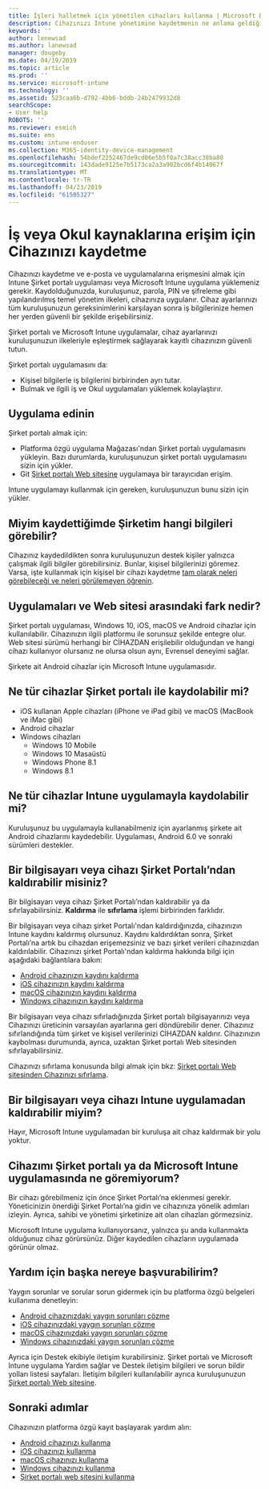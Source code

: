 ```yaml
---
title: İşleri halletmek için yönetilen cihazları kullanma | Microsoft Docs
description: Cihazınızı Intune yönetimine kaydetmenin ne anlama geldiğini anlayın.
keywords: ''
author: lenewsad
ms.author: lanewsad
manager: dougeby
ms.date: 04/19/2019
ms.topic: article
ms.prod: ''
ms.service: microsoft-intune
ms.technology: ''
ms.assetid: 523caa6b-d792-4bb6-bddb-24b2479932d8
searchScope:
- User help
ROBOTS: ''
ms.reviewer: esmich
ms.suite: ems
ms.custom: intune-enduser
ms.collection: M365-identity-device-management
ms.openlocfilehash: 54bdef2252467de9cd06e5b5f0a7c38acc38ba88
ms.sourcegitcommit: 143dade9125e7b5173ca2a3a902bcd6f4b14067f
ms.translationtype: MT
ms.contentlocale: tr-TR
ms.lasthandoff: 04/23/2019
ms.locfileid: "61505327"
---
```

# <a name="enroll-device-for-access-to-work-or-school-resources"></a>İş veya Okul kaynaklarına erişim için Cihazınızı kaydetme
Cihazınızı kaydetme ve e-posta ve uygulamalarına erişmesini almak için Intune Şirket portalı uygulaması veya Microsoft Intune uygulama yüklemeniz gerekir. Kaydolduğunuzda, kuruluşunuz, parola, PIN ve şifreleme gibi yapılandırılmış temel yönetim ilkeleri, cihazınıza uygulanır. Cihaz ayarlarınızı tüm kuruluşunuzun gereksinimlerini karşılayan sonra iş bilgilerinize hemen her yerden güvenli bir şekilde erişebilirsiniz.  

Şirket portalı ve Microsoft Intune uygulamalar, cihaz ayarlarınızı kuruluşunuzun ilkeleriyle eşleştirmek sağlayarak kayıtlı cihazınızın güvenli tutun. 

Şirket portalı uygulamasını da:  
* Kişisel bilgilerle iş bilgilerini birbirinden ayrı tutar.  
* Bulmak ve ilgili iş ve Okul uygulamaları yüklemek kolaylaştırır.   

## <a name="get-the-apps"></a>Uygulama edinin
Şirket portalı almak için:

- Platforma özgü uygulama Mağazası'ndan Şirket portalı uygulamasını yükleyin. Bazı durumlarda, kuruluşunuzun şirket portalı uygulamasını sizin için yükler.  
- Git [Şirket portalı Web sitesine](https://go.microsoft.com/fwlink/?linkid=2010980) uygulamaya bir tarayıcıdan erişim.  

Intune uygulamayı kullanmak için gereken, kuruluşunuzun bunu sizin için yükler.  


## <a name="what-information-can-my-company-see-when-i-enroll"></a>Miyim kaydettiğimde Şirketim hangi bilgileri görebilir?
Cihazınız kaydedildikten sonra kuruluşunuzun destek kişiler yalnızca çalışmak ilgili bilgiler görebilirsiniz. Bunlar, kişisel bilgilerinizi göremez. Varsa, işte kullanmak için kişisel bir cihazı kaydetme [tam olarak neleri görebileceği ve neleri görülemeyen öğrenin](what-info-can-your-company-see-when-you-enroll-your-device-in-intune.md).  


## <a name="whats-the-difference-between-the-apps-and-the-website"></a>Uygulamaları ve Web sitesi arasındaki fark nedir?
Şirket portalı uygulaması, Windows 10, iOS, macOS ve Android cihazlar için kullanılabilir. Cihazınızın ilgili platformu ile sorunsuz şekilde entegre olur. Web sitesi sürümü herhangi bir CİHAZDAN erişilebilir olduğundan ve hangi cihazı kullanıyor olursanız ne olursa olsun aynı, Evrensel deneyimi sağlar. 

Şirkete ait Android cihazlar için Microsoft Intune uygulamasıdır.  

## <a name="what-kind-of-devices-can-you-enroll-with-company-portal"></a>Ne tür cihazlar Şirket portalı ile kaydolabilir mi?
-   iOS kullanan Apple cihazları (iPhone ve iPad gibi) ve macOS (MacBook ve iMac gibi)
-   Android cihazlar
-   Windows cihazları
    -   Windows 10 Mobile
    -   Windows 10 Masaüstü
    -   Windows Phone 8.1
    -   Windows 8.1

## <a name="what-kind-of-devices-can-you-enroll-with-the-microsoft-intune-app"></a>Ne tür cihazlar Intune uygulamayla kaydolabilir mi?  
Kuruluşunuz bu uygulamayla kullanabilmeniz için ayarlanmış şirkete ait Android cihazlarını kaydedebilir. Uygulaması, Android 6.0 ve sonraki sürümleri destekler. 

## <a name="can-you-remove-a-computer-or-device-from-the-company-portal"></a>Bir bilgisayarı veya cihazı Şirket Portalı’ndan kaldırabilir misiniz?
Bir bilgisayarı veya cihazı Şirket Portalı’ndan kaldırabilir ya da sıfırlayabilirsiniz. **Kaldırma** ile **sıfırlama** işlemi birbirinden farklıdır.

Bir bilgisayarı veya cihazı şirket Portalı'ndan kaldırdığınızda, cihazınızın Intune kaydını kaldırmış olursunuz. Kaydını kaldırdıktan sonra, Şirket Portalı’na artık bu cihazdan erişemezsiniz ve bazı şirket verileri cihazınızdan kaldırılabilir. Cihazınızı şirket Portalı'ndan kaldırma hakkında bilgi için aşağıdaki bağlantılara bakın:  

- [Android cihazınızın kaydını kaldırma](unenroll-your-device-from-intune-android.md)
- [iOS cihazınızın kaydını kaldırma](unenroll-your-device-from-intune-ios.md)
- [macOS cihazınızın kaydını kaldırma](unenroll-your-device-from-intune-macos.md)
- [Windows cihazınızın kaydını kaldırma](unenroll-your-device-from-intune-windows.md)

Bir bilgisayarı veya cihazı sıfırladığınızda Şirket portalı bilgisayarınızı veya Cihazınızı üreticinin varsayılan ayarlarına geri döndürebilir dener. Cihazınız sıfırlandığında tüm şirket ve kişisel verilerinizi CİHAZDAN kaldırır. Cihazınızın kaybolması durumunda, ayrıca, uzaktan Şirket portalı Web sitesinden sıfırlayabilirsiniz.  

Cihazınızı sıfırlama konusunda bilgi almak için bkz: [Şirket portalı Web sitesinden Cihazınızı sıfırlama](reset-erase-your-device-cpwebsite.md).  

## <a name="can-you-remove-a-computer-or-device-from-the-microsoft-intune-app"></a>Bir bilgisayarı veya cihazı Intune uygulamadan kaldırabilir miyim?
Hayır, Microsoft Intune uygulamadan bir kuruluşa ait cihaz kaldırmak bir yolu yoktur.  

## <a name="what-if-i-cant-see-my-device-in-the-company-portal-or-microsoft-intune-app"></a>Cihazımı Şirket portalı ya da Microsoft Intune uygulamasında ne göremiyorum?
Bir cihazı görebilmeniz için önce Şirket Portalı’na eklenmesi gerekir. Yöneticinizin önerdiği Şirket Portalı’na gidin ve cihazınıza yönelik adımları izleyin. Ayrıca, sahibi ve yönetimi şirketinize ait olan cihazları görmezsiniz.

Microsoft Intune uygulama kullanıyorsanız, yalnızca şu anda kullanmakta olduğunuz cihaz görürsünüz. Diğer kaydedilen cihazların uygulamada görünür olmaz.  

## <a name="where-else-can-i-go-for-help"></a>Yardım için başka nereye başvurabilirim?  
Yaygın sorunlar ve sorular sorun gidermek için bu platforma özgü belgeleri kullanıma denetleyin:  

- [Android cihazınızdaki yaygın sorunları çözme](check-compliance-on-your-device-android.md)  
- [iOS cihazınızdaki yaygın sorunları çözme](troubleshoot-your-device-ios.md)
- [macOS cihazınızdaki yaygın sorunları çözme](troubleshoot-your-device-macos.md)
- [Windows cihazınızdaki yaygın sorunları çözme](troubleshoot-your-device-windows.md)

Ayrıca için Destek ekibiyle iletişim kurabilirsiniz. Şirket portalı ve Microsoft Intune uygulama Yardım sağlar ve Destek iletişim bilgileri ve sorun bildir yolları listesi sayfaları. İletişim bilgileri kullanılabilir ayrıca kuruluşunuzun [Şirket portalı Web sitesine](https://go.microsoft.com/fwlink/?linkid=2010980).  

## <a name="next-steps"></a>Sonraki adımlar  

Cihazınızın platforma özgü kayıt başlayarak yardım alın:  

- [Android cihazınızı kullanma](using-your-android-device-with-intune.md)
- [iOS cihazınızı kullanma](using-your-ios-device-with-intune.md)
- [macOS cihazınızı kullanma](using-your-macos-device-with-intune.md)
- [Windows cihazınızı kullanma](using-your-windows-device-with-intune.md)
- [Şirket portalı web sitesini kullanma](using-the-intune-company-portal-website.md)


